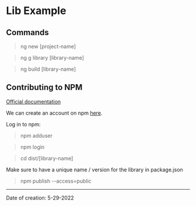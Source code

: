 # Lib Example

## Commands

> ng new [project-name]

> ng g library [library-name]

> ng build [library-name]

## Contributing to NPM

[Official documentation](https://docs.npmjs.com/packages-and-modules/contributing-packages-to-the-registry)

We can create an account on npm [here](https://www.npmjs.com/signup).

Log in to npm:

> npm adduser

> npm login

> cd dist/[library-name]

Make sure to have a unique name / version for the library in package.json

> npm publish --access=public

---

Date of creation: 5-29-2022
